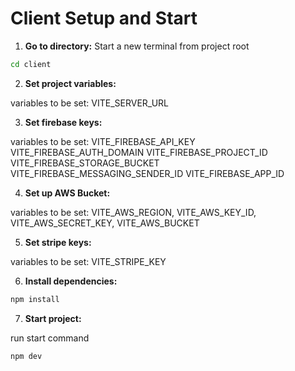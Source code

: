 # Client Setup and Start

1. **Go to directory:**
Start a new terminal from project root

```sh
cd client
```

2. **Set project variables:**

variables to be set:
VITE_SERVER_URL

3. **Set firebase keys:**

variables to be set:
VITE_FIREBASE_API_KEY
VITE_FIREBASE_AUTH_DOMAIN
VITE_FIREBASE_PROJECT_ID
VITE_FIREBASE_STORAGE_BUCKET
VITE_FIREBASE_MESSAGING_SENDER_ID
VITE_FIREBASE_APP_ID

4. **Set up AWS Bucket:**

variables to be set:
VITE_AWS_REGION,
VITE_AWS_KEY_ID,
VITE_AWS_SECRET_KEY,
VITE_AWS_BUCKET

5. **Set stripe keys:**

variables to be set:
VITE_STRIPE_KEY

6. **Install dependencies:**

```sh
npm install
```

7. **Start project:**

run start command

```sh
npm dev
```